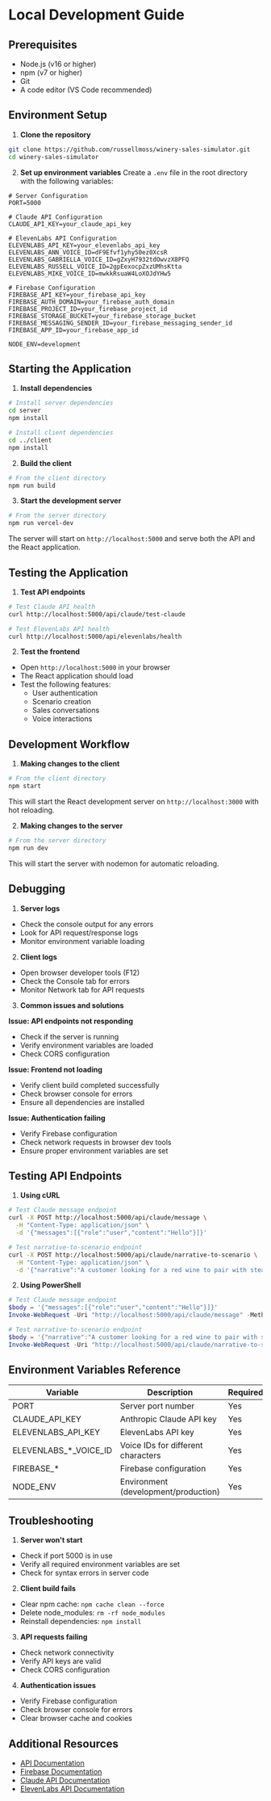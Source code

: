 # Local Development Guide

## Prerequisites
- Node.js (v16 or higher)
- npm (v7 or higher)
- Git
- A code editor (VS Code recommended)

## Environment Setup

1. **Clone the repository**
```bash
git clone https://github.com/russellmoss/winery-sales-simulator.git
cd winery-sales-simulator
```

2. **Set up environment variables**
Create a `.env` file in the root directory with the following variables:
```env
# Server Configuration
PORT=5000

# Claude API Configuration
CLAUDE_API_KEY=your_claude_api_key

# ElevenLabs API Configuration
ELEVENLABS_API_KEY=your_elevenlabs_api_key
ELEVENLABS_ANN_VOICE_ID=dF9Efvf1yhy50ez0XcsR
ELEVENLABS_GABRIELLA_VOICE_ID=gZxyH7932tdOwvzX8PFQ
ELEVENLABS_RUSSELL_VOICE_ID=2gpEexocpZxzUMhsKtta
ELEVENLABS_MIKE_VOICE_ID=mwkkRsuaW4LoXOJdYHw5

# Firebase Configuration
FIREBASE_API_KEY=your_firebase_api_key
FIREBASE_AUTH_DOMAIN=your_firebase_auth_domain
FIREBASE_PROJECT_ID=your_firebase_project_id
FIREBASE_STORAGE_BUCKET=your_firebase_storage_bucket
FIREBASE_MESSAGING_SENDER_ID=your_firebase_messaging_sender_id
FIREBASE_APP_ID=your_firebase_app_id

NODE_ENV=development
```

## Starting the Application

1. **Install dependencies**
```bash
# Install server dependencies
cd server
npm install

# Install client dependencies
cd ../client
npm install
```

2. **Build the client**
```bash
# From the client directory
npm run build
```

3. **Start the development server**
```bash
# From the server directory
npm run vercel-dev
```

The server will start on `http://localhost:5000` and serve both the API and the React application.

## Testing the Application

1. **Test API endpoints**
```bash
# Test Claude API health
curl http://localhost:5000/api/claude/test-claude

# Test ElevenLabs API health
curl http://localhost:5000/api/elevenlabs/health
```

2. **Test the frontend**
- Open `http://localhost:5000` in your browser
- The React application should load
- Test the following features:
  - User authentication
  - Scenario creation
  - Sales conversations
  - Voice interactions

## Development Workflow

1. **Making changes to the client**
```bash
# From the client directory
npm start
```
This will start the React development server on `http://localhost:3000` with hot reloading.

2. **Making changes to the server**
```bash
# From the server directory
npm run dev
```
This will start the server with nodemon for automatic reloading.

## Debugging

1. **Server logs**
- Check the console output for any errors
- Look for API request/response logs
- Monitor environment variable loading

2. **Client logs**
- Open browser developer tools (F12)
- Check the Console tab for errors
- Monitor Network tab for API requests

3. **Common issues and solutions**

**Issue: API endpoints not responding**
- Check if the server is running
- Verify environment variables are loaded
- Check CORS configuration

**Issue: Frontend not loading**
- Verify client build completed successfully
- Check browser console for errors
- Ensure all dependencies are installed

**Issue: Authentication failing**
- Verify Firebase configuration
- Check network requests in browser dev tools
- Ensure proper environment variables are set

## Testing API Endpoints

1. **Using cURL**
```bash
# Test Claude message endpoint
curl -X POST http://localhost:5000/api/claude/message \
  -H "Content-Type: application/json" \
  -d '{"messages":[{"role":"user","content":"Hello"}]}'

# Test narrative-to-scenario endpoint
curl -X POST http://localhost:5000/api/claude/narrative-to-scenario \
  -H "Content-Type: application/json" \
  -d '{"narrative":"A customer looking for a red wine to pair with steak"}'
```

2. **Using PowerShell**
```powershell
# Test Claude message endpoint
$body = '{"messages":[{"role":"user","content":"Hello"}]}'
Invoke-WebRequest -Uri "http://localhost:5000/api/claude/message" -Method POST -Body $body -ContentType "application/json"

# Test narrative-to-scenario endpoint
$body = '{"narrative":"A customer looking for a red wine to pair with steak"}'
Invoke-WebRequest -Uri "http://localhost:5000/api/claude/narrative-to-scenario" -Method POST -Body $body -ContentType "application/json"
```

## Environment Variables Reference

| Variable | Description | Required |
|----------|-------------|----------|
| PORT | Server port number | Yes |
| CLAUDE_API_KEY | Anthropic Claude API key | Yes |
| ELEVENLABS_API_KEY | ElevenLabs API key | Yes |
| ELEVENLABS_*_VOICE_ID | Voice IDs for different characters | Yes |
| FIREBASE_* | Firebase configuration | Yes |
| NODE_ENV | Environment (development/production) | Yes |

## Troubleshooting

1. **Server won't start**
- Check if port 5000 is in use
- Verify all required environment variables are set
- Check for syntax errors in server code

2. **Client build fails**
- Clear npm cache: `npm cache clean --force`
- Delete node_modules: `rm -rf node_modules`
- Reinstall dependencies: `npm install`

3. **API requests failing**
- Check network connectivity
- Verify API keys are valid
- Check CORS configuration

4. **Authentication issues**
- Verify Firebase configuration
- Check browser console for errors
- Clear browser cache and cookies

## Additional Resources

- [API Documentation](API.md)
- [Firebase Documentation](https://firebase.google.com/docs)
- [Claude API Documentation](https://docs.anthropic.com/claude/reference)
- [ElevenLabs API Documentation](https://docs.elevenlabs.io/api-reference) 